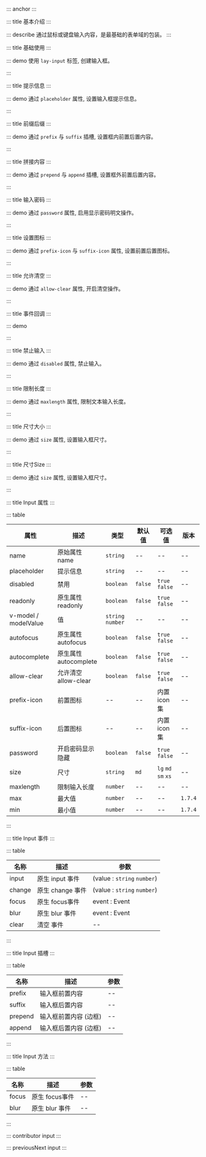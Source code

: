 ::: anchor
:::

::: title 基本介绍
:::

::: describe 通过鼠标或键盘输入内容，是最基础的表单域的包装。
:::

::: title 基础使用
:::

::: demo 使用 `lay-input` 标签, 创建输入框。

<template>
  <lay-input v-model="data1" type="number" :max="300" :min="100"></lay-input>
</template>

<script>
import { ref } from 'vue'

export default {
  setup() {

    const data1 = ref(0);

    return {
      data1
    }
  }
}
</script>

:::

::: title 提示信息
:::

::: demo 通过 `placeholder` 属性, 设置输入框提示信息。

<template>
  <lay-input placeholder="提示信息"></lay-input>
</template>

<script>
import { ref } from 'vue'

export default {
  setup() {

    return {
    }
  }
}
</script>

:::


::: title 前缀后缀
:::

::: demo 通过 `prefix` 与 `suffix` 插槽, 设置框内前置后置内容。

<template>
  <lay-input>
    <template #prefix>0</template>
    <template #suffix>0</template>
  </lay-input>
</template>

<script>
import { ref } from 'vue'

export default {
  setup() {

    return {
    }
  }
}
</script>

:::

::: title 拼接内容
:::

::: demo 通过 `prepend` 与 `append` 插槽, 设置框外前置后置内容。

<template>
  <lay-input v-model="inputValue">
    <template #prepend>http://</template>
  </lay-input>
</template>

<script>
import { ref } from 'vue'

export default {
  setup() {

    const inputValue = ref("");

    return {
      inputValue
    }
  }
}
</script>

:::

::: title 输入密码
:::

::: demo 通过 `password` 属性, 启用显示密码明文操作。

<template>
  <lay-input v-model="inputValue1" type="password" password></lay-input>
</template>

<script>
import { ref } from 'vue'

export default {
  setup() {

    const inputValue1 = ref("");

    return {
      inputValue1
    }
  }
}
</script>

:::

::: title 设置图标
:::

::: demo 通过 `prefix-icon` 与 `suffix-icon` 属性, 设置前置后置图标。

<template>
  <lay-input prefix-icon="layui-icon-home" suffix-icon="layui-icon-home">
  </lay-input>
</template>

<script>
import { ref } from 'vue'

export default {
  setup() {

    return {
    }
  }
}
</script>

:::

::: title 允许清空
:::

::: demo 通过 `allow-clear` 属性, 开启清空操作。

<template>
  <lay-input :allow-clear="true" v-model="value1"></lay-input>
</template>

<script>
import { ref } from 'vue'

export default {
  setup() {

    const value1 = ref("内容")

    return {
      value1
    }
  }
}
</script>

:::

::: title 事件回调
:::

::: demo

<template>
  <lay-input v-model="data2" @input="input"></lay-input>
</template>

<script>
import { ref } from 'vue'

export default {
  setup() {

    const data2 = ref("Input 事件");
    const input = function( val ) {
        console.log("当前值:" + val)
    }

    return {
      data2,
      input
    }
  }
}
</script>

:::

::: title 禁止输入
:::

::: demo 通过 `disabled` 属性, 禁止输入。

<template>
  <lay-input placeholder="禁止输入" :disabled="disabled"></lay-input>
</template>

<script>
import { ref } from 'vue'

export default {
  setup() {

    const disabled = ref(true)

    return {
        disabled
    }
  }
}
</script>

:::

::: title 限制长度
:::

::: demo 通过 `maxlength` 属性, 限制文本输入长度。

<template>
  <lay-input placeholder="限制内容长度" :maxlength="10"></lay-input>
</template>

<script>
import { ref } from 'vue'

export default {
  setup() {
    return {
    }
  }
}
</script>

:::

::: title 尺寸大小
:::

::: demo 通过 `size` 属性, 设置输入框尺寸。

<template>
  <div>
      <lay-input size="lg" placeholder='lg'></lay-input>
      <lay-input size="md" placeholder='md' style='margin-top:10px'></lay-input>
      <lay-input size="sm" placeholder='sm' style='margin-top:10px'></lay-input>
      <lay-input size="xs" placeholder='xs' style='margin-top:10px'></lay-input>
    </div>
</template>

<script>
</script>

:::

::: title 尺寸Size
:::

::: demo 通过 `size` 属性, 设置输入框尺寸。

<template>
  <div>
      <lay-input v-model="inputValue" ref="inputRef"></lay-input>
      <button @click="focus">获取焦点</button>
      <button @click="blur">失去焦点</button>
    </div>
</template>

<script setup>
import { nextTick, ref } from "vue";  
const inputRef = ref();
const inputValue = ref('');

const focus = function() {
  inputRef.value.focus();
}

const blur = function() {
  inputRef.value.blur();
}
</script>

:::

::: title Input 属性
:::

::: table

| 属性                     | 描述                  | 类型         | 默认值         | 可选值         | 版本         |
| -----------------------  | -------------------- |-------------- |-------------- | -------------- |-------------- |
| name                     | 原始属性 name         | `string`             | --             | --             |--             |
| placeholder              | 提示信息              | `string`             | --             | --             |--             |
| disabled                 | 禁用                  | `boolean`           | `false`             | `true` `false` |--             |
| readonly                 | 原生属性 readonly     |  `boolean`             | `false`             |`true` `false` |--             |
| v-model / modelValue     | 值                    | `string` `number`   | --             |--             |--             |
| autofocus                | 原生属性 autofocus    |  `boolean`             | `false`             |`true` `false` |--             |
| autocomplete             | 原生属性 autocomplete |  `boolean`             | `false`             |`true` `false` |--             |
| allow-clear              | 允许清空 allow-clear  | `boolean`             | `false`             | `true` `false` |--             |
| prefix-icon              | 前置图标              | --             | --             | 内置 icon 集             |--             |
| suffix-icon              | 后置图标              | --             | --             | 内置 icon 集             |--             |
| password                 | 开启密码显示隐藏      |  `boolean`      | `false`             |`true` `false`  |--             |
| size                     | 尺寸                  | `string`             | `md`             | `lg` `md` `sm` `xs`|--             |
| maxlength                | 限制输入长度          |  `number`             | --             |--               |--             |
| max                      | 最大值          |  `number`             | --             |--               | `1.7.4`             |
| min                      | 最小值          |  `number`             | --             |--               | `1.7.4`           |
:::

::: title Input 事件
:::

::: table

| 名称  | 描述                | 参数                        |
| ----- | ------------------- | -------------------------- |
| input | 原生 input 事件     | (value : `string` `number`) |
| change| 原生 change 事件    | (value : `string` `number`) |
| focus | 原生 focus事件      | event : Event               |
| blur  | 原生 blur 事件      | event : Event               |
| clear | 清空 事件           | --                          |

:::

::: title Input 插槽
:::

::: table

| 名称   | 描述                 | 参数             |
| -----  | ------------------- | ----------------|
| prefix | 输入框前置内容        | --    |
| suffix | 输入框后置内容        | --    |
| prepend | 输入框前置内容 (边框)  | --    |
| append | 输入框后置内容 (边框)   | --    |

:::

::: title Input 方法
:::

::: table

| 名称  | 描述                | 参数                        |
| ----- | -------------------| -------------------------- |
| focus | 原生 focus事件      | --                         |
| blur  | 原生 blur 事件      | --                         |

:::

::: contributor input
:::  

::: previousNext input
:::